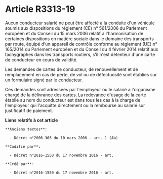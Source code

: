 # Article R3313-19

Aucun conducteur salarié ne peut être affecté à la conduite d'un véhicule soumis aux dispositions du règlement (CE) n°
561/2006 du Parlement européen et du Conseil du 15 mars 2006 relatif à l'harmonisation de certaines dispositions en matière
sociale dans le domaine des transports par route, équipé d'un appareil de contrôle conforme au règlement (UE) n° 165/2014 du
Parlement européen et du Conseil du 4 février 2014 relatif aux tachygraphes dans les transports routiers, s'il n'est
détenteur d'une carte de conducteur en cours de validité.

Les demandes de cartes de conducteur, de renouvellement et de remplacement en cas de perte, de vol ou de défectuosité sont
établies sur un formulaire signé par le conducteur.

Ces demandes sont adressées par l'employeur ou le salarié à l'organisme chargé de la délivrance des cartes. La redevance
d'usage de la carte établie au nom du conducteur est dans tous les cas à la charge de l'employeur qui l'acquitte directement
ou la rembourse au salarié sur justificatif de paiement.

**Liens relatifs à cet article**

	**Anciens textes**:

	  - Décret n°2006-303 du 10 mars 2006 - art. 1 (Ab)

	**Codifié par**:

	  - Décret n°2016-1550 du 17 novembre 2016 - art.

	**Créé par**:

	  - Décret n°2016-1550 du 17 novembre 2016 - art.
